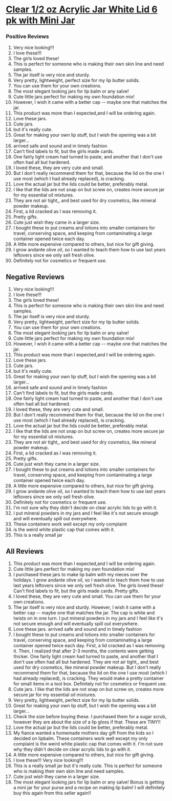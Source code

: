 # [Clear 1/2 oz Acrylic Jar White Lid 6 pk with Mini Jar](https://products.checkmycream.com/products/Clear-12-oz-Acrylic-Jar-White-Lid-6-pk-with-Mini-Jar.html)

### Positive Reviews

<ol>
      <li>Very nice looking!!!</li>
      <li>I love these!!!</li>
      <li>The girls loved these!  </li>
      <li>This is perfect for someone who is making their own skin line and need samples.</li>
      <li>The jar itself is very nice and sturdy.</li>
      <li>Very pretty, lightweight, perfect size for my lip butter solids.</li>
      <li>You can use them for your own creations.</li>
      <li>The most elegant looking jars for lip balm or any salve!</li>
      <li>Cute little jars perfect for making my own foundation mix!</li>
      <li>However, I wish it came with a better cap -- maybe one that matches the jar.</li>
      <li>This product was more than I expected,and I will be ordering again.</li>
      <li>Love these jars.  </li>
      <li>Cute jars.</li>
      <li>but it&#x27;s really cute.</li>
      <li>Great for making your own lip stuff, but I wish the opening was a bit larger...</li>
      <li>arrived safe and sound and in timely fashion</li>
      <li>Can&#x27;t find labels to fit, but the girls made cards.  </li>
      <li>One fairly light cream had turned to paste, and another that I don&#x27;t use often had all but hardened.  </li>
      <li>I loved these, they are very cute and small.</li>
      <li>But I don&#x27;t really recommend them for that, because the lid on the one I use most (which I had already replaced), is cracking.  </li>
      <li>Love the actual jar but the lids could be better, preferably metal.</li>
      <li>I like that the lids are not snap on but screw on, creates more secure jar for my essential oil mixtures.</li>
      <li>They are not air tight,, and best used for dry cosmetics, like mineral powder makeup.  </li>
      <li>First, a lid cracked as I was removing it.  </li>
      <li>Pretty gifts.</li>
      <li>Cute just wish they came in a larger size.</li>
      <li>I bought these to put creams and lotions into smaller containers for travel, conserving space, and keeping from contaminating a large container opened twice each day.  </li>
      <li>A little more expensive compared to others, but nice for gift giving.</li>
      <li>I grow andante olive oil, so I wanted to teach them how to use last years leftovers since we only sell fresh olive.  </li>
      <li>Definitely not for cosmetics or frequent use.</li>
</ol>


<h2>Negative Reviews</h2>
<ol>
<li> Very nice looking!!!</li>
<li> I love these!!!</li>
<li> The girls loved these!  </li>
<li> This is perfect for someone who is making their own skin line and need samples.</li>
<li> The jar itself is very nice and sturdy.</li>
<li> Very pretty, lightweight, perfect size for my lip butter solids.</li>
<li> You can use them for your own creations.</li>
<li> The most elegant looking jars for lip balm or any salve!</li>
<li> Cute little jars perfect for making my own foundation mix!</li>
<li> However, I wish it came with a better cap -- maybe one that matches the jar.</li>
<li> This product was more than I expected,and I will be ordering again.</li>
<li> Love these jars.  </li>
<li> Cute jars.</li>
<li> but it&#x27;s really cute.</li>
<li> Great for making your own lip stuff, but I wish the opening was a bit larger...</li>
<li> arrived safe and sound and in timely fashion</li>
<li> Can&#x27;t find labels to fit, but the girls made cards.  </li>
<li> One fairly light cream had turned to paste, and another that I don&#x27;t use often had all but hardened.  </li>
<li> I loved these, they are very cute and small.</li>
<li> But I don&#x27;t really recommend them for that, because the lid on the one I use most (which I had already replaced), is cracking.  </li>
<li> Love the actual jar but the lids could be better, preferably metal.</li>
<li> I like that the lids are not snap on but screw on, creates more secure jar for my essential oil mixtures.</li>
<li> They are not air tight,, and best used for dry cosmetics, like mineral powder makeup.  </li>
<li> First, a lid cracked as I was removing it.  </li>
<li> Pretty gifts.</li>
<li> Cute just wish they came in a larger size.</li>
<li> I bought these to put creams and lotions into smaller containers for travel, conserving space, and keeping from contaminating a large container opened twice each day.  </li>
<li> A little more expensive compared to others, but nice for gift giving.</li>
<li> I grow andante olive oil, so I wanted to teach them how to use last years leftovers since we only sell fresh olive.  </li>
<li> Definitely not for cosmetics or frequent use.</li>
<li> I&#x27;m not sure why they didn&#x27;t decide on clear acrylic lids to go with it.</li>
<li> I put mineral powders in my jars and I feel like it&#x27;s not secure enough and will eventually spill out everywhere.</li>
<li> These containers work well except my only complaint</li>
<li> is the weird white plastic cap that comes with it.</li>
<li> This is a really small jar</li>
</ol>

<h2>All Reviews</h2>

<ol>
    <li> This product was more than I expected,and I will be ordering again.</li>
    <li> Cute little jars perfect for making my own foundation mix!</li>
    <li> I purchased these jars to make lip balm with my nieces over the holidays.  I grow andante olive oil, so I wanted to teach them how to use last years leftovers since we only sell fresh olive.  The girls loved these!  Can&#x27;t find labels to fit, but the girls made cards.  Pretty gifts.</li>
    <li> I loved these, they are very cute and small. You can use them for your own creations.</li>
    <li> The jar itself is very nice and sturdy. However, I wish it came with a better cap -- maybe one that matches the jar. The cap is white and twists on in one turn. I put mineral powders in my jars and I feel like it&#x27;s not secure enough and will eventually spill out everywhere.</li>
    <li> Love these jars.  arrived safe and sound and in timely fashion</li>
    <li> I bought these to put creams and lotions into smaller containers for travel, conserving space, and keeping from contaminating a large container opened twice each day.  First, a lid cracked as I was removing it.  Then, I realized that after 2-3 months, the contents were getting thicker.  One fairly light cream had turned to paste, and another that I don&#x27;t use often had all but hardened.  They are not air tight,, and best used for dry cosmetics, like mineral powder makeup.  But I don&#x27;t really recommend them for that, because the lid on the one I use most (which I had already replaced), is cracking.  They would make a pretty container for small items in a tool box.  Definitely not for cosmetics or frequent use.</li>
    <li> Cute jars. I like that the lids are not snap on but screw on, creates more secure jar for my essential oil mixtures.</li>
    <li> Very pretty, lightweight, perfect size for my lip butter solids.</li>
    <li> Great for making your own lip stuff, but I wish the opening was a bit larger...</li>
    <li> Check the size before buying these.  I purchased them for a sugar scrub, however they are about the size of a lip gloss if that.  These are TINY!!</li>
    <li> Love the actual jar but the lids could be better, preferably metal.</li>
    <li> My fiance wanted a homemade mothers day gift from the kids so I decided on lipbalm. These containers work well except my only complaint is the weird white plastic cap that comes with it. I&#x27;m not sure why they didn&#x27;t decide on clear acrylic lids to go with it.</li>
    <li> A little more expensive compared to others, but nice for gift giving.</li>
    <li> I love these!!! Very nice looking!!!</li>
    <li> This is a really small jar but it&#x27;s really cute. This is perfect for someone who is making their own skin line and need samples.</li>
    <li> Cute just wish they came in a larger size.</li>
    <li> The most elegant looking jars for lip balm or any salve! Bonus is getting a mini jar for your purse and a recipe on making lip balm! I will definitely buy this again from this seller again!!</li>
</ol>




